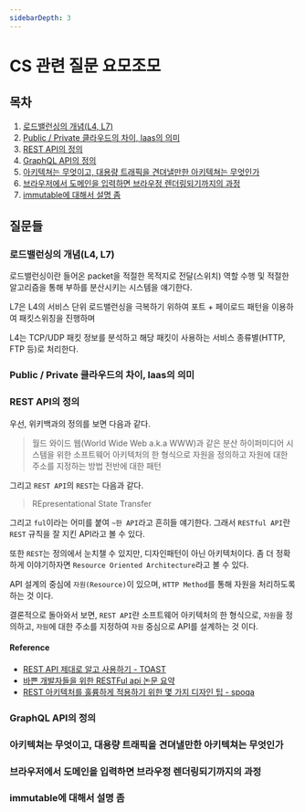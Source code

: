 ```yaml
---
sidebarDepth: 3
---
```


# CS 관련 질문 요모조모

## 목차

1. [로드밸런싱의 개념(L4, L7)](#로드밸런싱의-개념-l4-l7)
2. [Public / Private 클라우드의 차이, laas의 의미](#public-private-클라우드의-차이-laas의-의미)
3. [REST API의 정의](#rest-api의-정의)
4. [GraphQL API의 정의](graphql-api의-정의)
5. [아키텍쳐는 무엇이고, 대용량 트래픽을 견뎌낼만한 아키텍쳐는 무엇인가](#아키텍쳐는-무엇이고-대용량-트래픽을-견뎌낼만한-아키텍쳐는-무엇인가)
6. [브라우저에서 도메인을 입력하면 브라우정 렌더링되기까지의 과정](#브라우저에서-도메인을-입력하면-브라우정-렌더링되기까지의-과정)
7. [immutable에 대해서 설명 좀](#immutable에-대해서-설명-좀)

## 질문들

### 로드밸런싱의 개념(L4, L7)

<Detail>

로드밸런싱이란 들어온 packet을 적절한 목적지로 전달(스위치) 역할 수행 및
적절한 알고리즘을 통해 부하를 분산시키는 시스템을 얘기한다.

L7은 L4의 서비스 단위 로드밸런싱을 극복하기 위하여
포트 + 페이로드 패턴을 이용하여 패킷스위칭을 진행하며

L4는 TCP/UDP 패킷 정보를 분석하고 해당 패킷이 사용하는 서비스 종류별(HTTP, FTP 등)로 처리한다.

</Detail>

### Public / Private 클라우드의 차이, laas의 의미

<Detail>
</Detail>

### REST API의 정의

<Detail>

우선, 위키백과의 정의를 보면 다음과 같다.

> 월드 와이드 웹(World Wide Web a.k.a WWW)과 같은 분산 하이퍼미디어 시스템을 위한 소프트웨어 아키텍처의 한 형식으로 자원을 정의하고 자원에 대한 주소를 지정하는 방법 전반에 대한 패턴

그리고 `REST API`의 `REST`는 다음과 같다.

> REpresentational State Transfer

그리고 `ful`이라는 어미를 붙여 `~한 API`라고 흔히들 얘기한다.
그래서 `RESTful API`란 `REST` 규칙을 잘 지킨 API라고 볼 수 있다.

또한 `REST`는 정의에서 눈치챌 수 있지만, 디자인패턴이 아닌 아키텍처이다.
좀 더 정확하게 이야기하자면 `Resource Oriented Architecture`라고 볼 수 있다.

API 설계의 중심에 `자원(Resource)`이 있으며, `HTTP Method`를 통해 자원을 처리하도록 하는 것 이다.

결론적으로 돌아와서 보면, `REST API`란 소프트웨어 아키텍처의 한 형식으로,
`자원`을 정의하고, `자원`에 대한 주소를 지정하여 `자원` 중심으로 API를 설계하는 것 이다.

#### Reference

- [REST API 제대로 알고 사용하기 - TOAST](http://meetup.toast.com/posts/92)
- [바쁜 개발자들을 위한 RESTFul api 논문 요약](https://blog.npcode.com/2017/03/02/%EB%B0%94%EC%81%9C-%EA%B0%9C%EB%B0%9C%EC%9E%90%EB%93%A4%EC%9D%84-%EC%9C%84%ED%95%9C-rest-%EB%85%BC%EB%AC%B8-%EC%9A%94%EC%95%BD/)
- [REST 아키텍처를 훌륭하게 적용하기 위한 몇 가지 디자인 팁 - spoqa](https://spoqa.github.io/2012/02/27/rest-introduction.html)

</Detail>

### GraphQL API의 정의

<Detail>
</Detail>

### 아키텍쳐는 무엇이고, 대용량 트래픽을 견뎌낼만한 아키텍쳐는 무엇인가

<Detail>
</Detail>

### 브라우저에서 도메인을 입력하면 브라우정 렌더링되기까지의 과정

<Detail>
</Detail>

### immutable에 대해서 설명 좀

<Detail>
</Detail>
